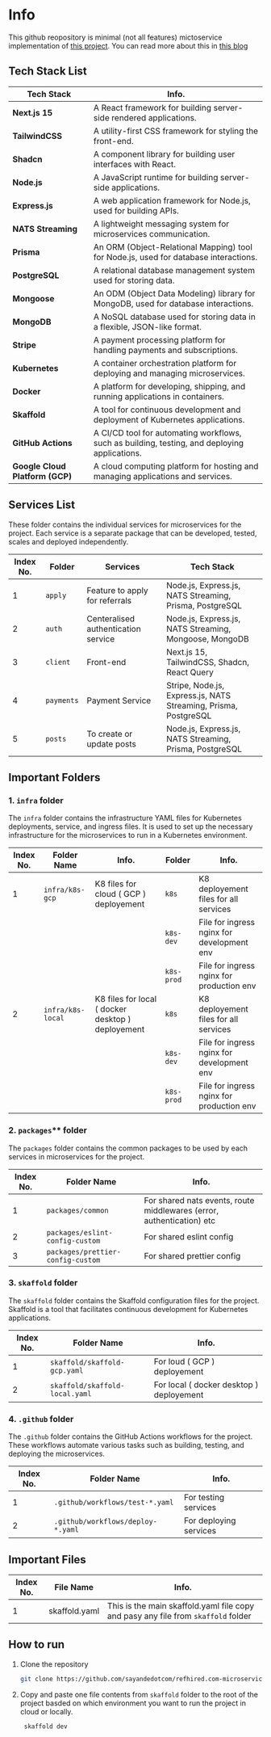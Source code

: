 # Info

This github reopository is minimal (not all features) mictoservice implementation of [this project](https://github.com/sayandedotcom/refhired.com).
You can read more about this in [this blog](https://github.com/sayandedotcom/refhired.com)

## Tech Stack List

| Tech Stack                      | Info.                                                                                         |
| ------------------------------- | --------------------------------------------------------------------------------------------- |
| **Next.js 15**                  | A React framework for building server-side rendered applications.                             |
| **TailwindCSS**                 | A utility-first CSS framework for styling the front-end.                                      |
| **Shadcn**                      | A component library for building user interfaces with React.                                  |
| **Node.js**                     | A JavaScript runtime for building server-side applications.                                   |
| **Express.js**                  | A web application framework for Node.js, used for building APIs.                              |
| **NATS Streaming**              | A lightweight messaging system for microservices communication.                               |
| **Prisma**                      | An ORM (Object-Relational Mapping) tool for Node.js, used for database interactions.          |
| **PostgreSQL**                  | A relational database management system used for storing data.                                |
| **Mongoose**                    | An ODM (Object Data Modeling) library for MongoDB, used for database interactions.            |
| **MongoDB**                     | A NoSQL database used for storing data in a flexible, JSON-like format.                       |
| **Stripe**                      | A payment processing platform for handling payments and subscriptions.                        |
| **Kubernetes**                  | A container orchestration platform for deploying and managing microservices.                  |
| **Docker**                      | A platform for developing, shipping, and running applications in containers.                  |
| **Skaffold**                    | A tool for continuous development and deployment of Kubernetes applications.                  |
| **GitHub Actions**              | A CI/CD tool for automating workflows, such as building, testing, and deploying applications. |
| **Google Cloud Platform (GCP)** | A cloud computing platform for hosting and managing applications and services.                |

## Services List

These folder contains the individual services for microservices for the project. Each service is a separate package that can be developed, tested, scales and deployed independently.

| Index No. | Folder     | Services                            | Tech Stack                                                      |
| --------- | ---------- | ----------------------------------- | --------------------------------------------------------------- |
| 1         | `apply`    | Feature to apply for referrals      | Node.js, Express.js, NATS Streaming, Prisma, PostgreSQL         |
| 2         | `auth`     | Centeralised authentication service | Node.js, Express.js, NATS Streaming, Mongoose, MongoDB          |
| 3         | `client`   | Front-end                           | Next.js 15, TailwindCSS, Shadcn, React Query                    |
| 4         | `payments` | Payment Service                     | Stripe, Node.js, Express.js, NATS Streaming, Prisma, PostgreSQL |
| 5         | `posts`    | To create or update posts           | Node.js, Express.js, NATS Streaming, Prisma, PostgreSQL         |

## Important Folders

### 1. `infra` folder

The `infra` folder contains the infrastructure YAML files for Kubernetes deployments, service, and ingress files. It is used to set up the necessary infrastructure for the microservices to run in a Kubernetes environment.

| Index No. | Folder Name       | Info.                                             | Folder     | Info.                                      |
| --------- | ----------------- | ------------------------------------------------- | ---------- | ------------------------------------------ |
| 1         | `infra/k8s-gcp`   | K8 files for cloud ( GCP ) deployement            | `k8s`      | K8 deployement files for all services      |
|           |                   |                                                   | `k8s-dev`  | File for ingress nginx for development env |
|           |                   |                                                   | `k8s-prod` | File for ingress nginx for production env  |
| 2         | `infra/k8s-local` | K8 files for local ( docker desktop ) deployement | `k8s`      | K8 deployement files for all services      |
|           |                   |                                                   | `k8s-dev`  | File for ingress nginx for development env |
|           |                   |                                                   | `k8s-prod` | File for ingress nginx for production env  |

### 2. `packages`\*\* folder

The `packages` folder contains the common packages to be used by each services in microservices for the project.

| Index No. | Folder Name                       | Info.                                                                 |
| --------- | --------------------------------- | --------------------------------------------------------------------- |
| 1         | `packages/common`                 | For shared nats events, route middlewares (error, authentication) etc |
| 2         | `packages/eslint-config-custom`   | For shared eslint config                                              |
| 3         | `packages/prettier-config-custom` | For shared prettier config                                            |

### 3. `skaffold` folder

The `skaffold` folder contains the Skaffold configuration files for the project. Skaffold is a tool that facilitates continuous development for Kubernetes applications.

| Index No. | Folder Name                    | Info.                                    |
| --------- | ------------------------------ | ---------------------------------------- |
| 1         | `skaffold/skaffold-gcp.yaml`   | For loud ( GCP ) deployement             |
| 2         | `skaffold/skaffold-local.yaml` | For local ( docker desktop ) deployement |

### 4. `.github` folder

The `.github` folder contains the GitHub Actions workflows for the project. These workflows automate various tasks such as building, testing, and deploying the microservices.

| Index No. | Folder Name                       | Info.                  |
| --------- | --------------------------------- | ---------------------- |
| 1         | `.github/workflows/test-*.yaml`   | For testing services   |
| 2         | `.github/workflows/deploy-*.yaml` | For deploying services |

## Important Files

| Index No. | File Name     | Info.                                                                             |
| --------- | ------------- | --------------------------------------------------------------------------------- |
| 1         | skaffold.yaml | This is the main skaffold.yaml file copy and pasy any file from `skaffold` folder |

## How to run

1. Clone the repository

   ```bash
   git clone https://github.com/sayandedotcom/refhired.com-microservices
   ```

2. Copy and paste one file contents from `skaffold` folder to the root of the project basded on which environment you want to run the project in cloud or locally.

   ```bash
    skaffold dev
   ```
